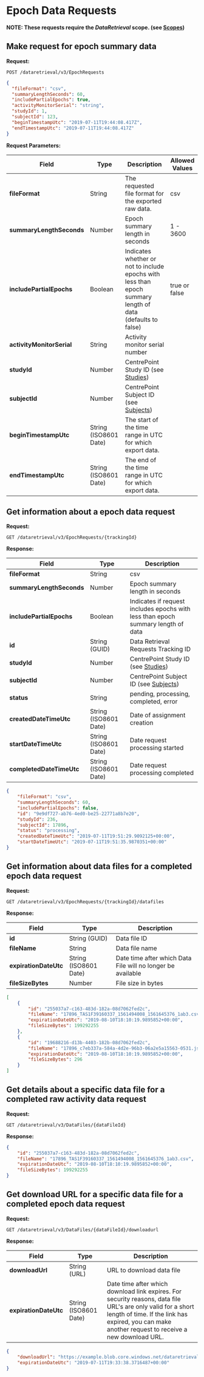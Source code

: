 # Epoch Data Requests

**NOTE: These requests require the *DataRetrieval* scope. (see [Scopes](scopes.md))**

## Make request for epoch summary data

**Request:**

```http
POST /dataretrieval/v3/EpochRequests
```

```json
{
  "fileFormat": "csv",
  "summaryLengthSeconds": 60,
  "includePartialEpochs": true,
  "activityMonitorSerial": "string",
  "studyId": 1,
  "subjectId": 123,
  "beginTimestampUtc": "2019-07-11T19:44:08.417Z",
  "endTimestampUtc": "2019-07-11T19:44:08.417Z"
}
```

**Request Parameters:**

|Field|Type|Description|Allowed Values|
|-----|----|-----------|--------------|
|**fileFormat**|String|The requested file format for the exported raw data.|csv|
|**summaryLengthSeconds**|Number|Epoch summary length in seconds|1 - 3600
|**includePartialEpochs**|Boolean|Indicates whether or not to include epochs with less than epoch summary length of data (defaults to false)|true or false
|**activityMonitorSerial**|String|Activity monitor serial number|
|**studyId**|Number|CentrePoint Study ID (see [Studies](studies.md))||
|**subjectId**|Number|CentrePoint Subject ID (see [Subjects](subjects.md))||
|**beginTimestampUtc**|String (ISO8601 Date)|The start of the time range in UTC for which export data.||
|**endTimestampUtc**|String (ISO8601 Date)|The end of the time range in UTC for which export data.||

## Get information about a epoch data request

**Request:**

```http
GET /dataretrieval/v3/EpochRequests/{trackingId}
```

**Response:**

|Field|Type|Description|
|-----|----|-----------|
|**fileFormat**|String|csv|
|**summaryLengthSeconds**|Number|Epoch summary length in seconds|
|**includePartialEpochs**|Boolean|Indicates if request includes epochs with less than epoch summary length of data|
|**id**|String (GUID)|Data Retrieval Requests Tracking ID|
|**studyId**|Number|CentrePoint Study ID (see [Studies](studies.md))|
|**subjectId**|Number|CentrePoint Subject ID (see [Subjects](subjects.md))|
|**status**|String|pending, processing, completed, error|
|**createdDateTimeUtc**|String (ISO8601 Date)|Date of assignment creation|
|**startDateTimeUtc**|String (ISO8601 Date)|Date request processing started|
|**completedDateTimeUtc**|String (ISO8601 Date)|Date request processing completed|

```json
{
    "fileFormat": "csv",
    "summaryLengthSeconds": 60,
    "includePartialEpochs": false,
    "id": "9e9df727-ab76-4ed0-be25-22771a8b7e20",
    "studyId": 236,
    "subjectId": 17896,
    "status": "processing",
    "createdDateTimeUtc": "2019-07-11T19:51:29.9092125+00:00",
    "startDateTimeUtc": "2019-07-11T19:51:35.9870351+00:00"
}
```

## Get information about data files for a completed epoch data request

**Request:**

```http
GET /dataretrieval/v3/EpochRequests/{trackingId}/datafiles
```

**Response:**

|Field|Type|Description|
|-----|----|-----------|
|**id**|String (GUID)|Data file ID|
|**fileName**|String|Data file name|
|**expirationDateUtc**|String (ISO8601 Date)|Date time after which Data File will no longer be available|
|**fileSizeBytes**|Number|File size in bytes|

```json
[
    {
        "id": "255037a7-c163-483d-182a-08d7062fed2c",
        "fileName": "17896_TAS1F39160337_1561494008_1561645376_1ab3.csv",
        "expirationDateUtc": "2019-08-10T18:10:19.9895852+00:00",
        "fileSizeBytes": 199292255
    },
    {
        "id": "19688216-d13b-4403-182b-08d7062fed2c",
        "fileName": "17896_c7eb337a-584a-4d2e-96b3-06a2e5a15563-0531.json",
        "expirationDateUtc": "2019-08-10T18:10:19.9895852+00:00",
        "fileSizeBytes": 296
    }
]
```

## Get details about a specific data file for a completed raw activity data request

**Request:**

```http
GET /dataretrieval/v3/DataFiles/{dataFileId}
```

**Response:**

```json
{
    "id": "255037a7-c163-483d-182a-08d7062fed2c",
    "fileName": "17896_TAS1F39160337_1561494008_1561645376_1ab3.csv",
    "expirationDateUtc": "2019-08-10T18:10:19.9895852+00:00",
    "fileSizeBytes": 199292255
}
```

## Get download URL for a specific data file for a completed epoch data request

**Request:**

```http
GET /dataretrieval/v3/DataFiles/{dataFileId}/downloadurl
```

**Response:**

|Field|Type|Description|
|-----|----|-----------|
|**downloadUrl**|String (URL)|URL to download data file|
|**expirationDateUtc**|String (ISO8601 Date)|Date time after which download link expires. For security reasons, data file URL's are only valid for a short length of time. If the link has expired, you can make another request to receive a new download URL.|

```json
{
    "downloadUrl": "https://example.blob.core.windows.net/dataretrieval-study-0000000236/17896_c7eb337a-584a-4d2e-96b3-06a2e5a15563-3f1f_1.csv?sv=2018-03-28&sr=b&sig=ihKXpfo7s1AKdML7JjngT2heT6mILyAwV%2FNH2Rn6DyI%3D&st=2019-07-11T19%3A31%3A37Z&se=2019-07-11T19%3A33%3A38Z&sp=r&rscd=attachment%3B%20filename%3D17896_TAS1Z12345678_1561494008_1561645376_1ab3.csv",
    "expirationDateUtc": "2019-07-11T19:33:38.3716487+00:00"
}
```
